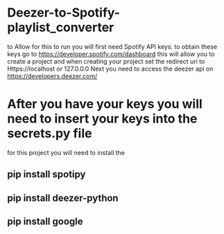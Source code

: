 # Deezer-to-Spotify-playlist_converter

to Allow for this to run you will first need Spotify API keys. to obtain these keys go to https://developer.spotify.com/dashboard
this will allow you to create a project and when creating your project set the redirect uri to Https://localhost or 127.0.0.0
Next you need to access the deezer api on https://developers.deezer.com/ 
# After you have your keys you will need to insert your keys into the secrets.py file
for this project you will need to install the 
## pip install spotipy
## pip install deezer-python
## pip install google


